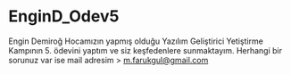 # EnginD_Odev5
Engin Demiroğ Hocamızın yapmış olduğu Yazılım Geliştirici Yetiştirme Kampının 5. ödevini yaptım ve siz keşfedenlere sunmaktayım.
Herhangi bir sorunuz var ise mail adresim > m.farukgul@gmail.com
